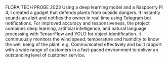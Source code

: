 FLORA TECH PROBE 2023
Using a deep learning model and a Raspberry Pi 4, I created a gadget that defends plants from outside dangers.
It instantly sounds an alert and notifies the owner in real time using Telegram bot notifications.
For improved accuracy and responsiveness, the project combines deep learning, artificial intelligence, and natural
language processing with TensorFlow and YOLO for object identification.
it continuously monitors the wind speed, temperature and humidity to know the well being of the plant.
e.g. Communicated effectively and built rapport with a wide range of customers in a fast-paced environment to deliver
an outstanding level of customer service.
